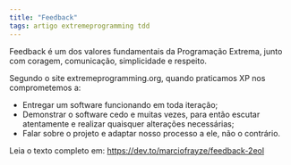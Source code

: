 ```yaml
---
title: "Feedback"
tags: artigo extremeprogramming tdd
---
```


Feedback é um dos valores fundamentais da Programação Extrema, junto com coragem, comunicação, simplicidade e respeito.

Segundo o site extremeprogramming.org, quando praticamos XP nos comprometemos a:

- Entregar um software funcionando em toda iteração;
- Demonstrar o software cedo e muitas vezes, para então escutar atentamente e realizar quaisquer alterações necessárias;
- Falar sobre o projeto e adaptar nosso processo a ele, não o contrário.
    
Leia o texto completo em: https://dev.to/marciofrayze/feedback-2eol
